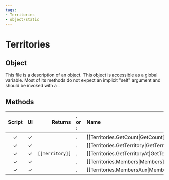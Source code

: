 ```yaml
---
tags:
- Territories
- object/static
---
```

# Territories
## Object
This file is a description of an object. This object is accessible as a global variable. Most of its methods do not expect an implicit "self" argument and should be invoked with a `.`

## Methods
| Script | UI  | Returns | . or : | Name | Arguments |
|:------:|:---:| -------:|:---- |:---- |:--------- |
|✓|✓||.|[[Territories.GetCount\|GetCount]]||
|✓|✓||.|[[Territories.GetTerritory\|GetTerritory]]||
|✓|✓|<code>[[Territory]]<code/>|.|[[Territories.GetTerritoryAt\|GetTerritoryAt]]||
|✓|✓||.|[[Territories.Members\|Members]]||
|✓|✓||.|[[Territories.MembersAux\|MembersAux]]||

